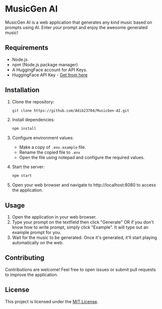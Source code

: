 # MusicGen AI

MusicGen AI is a web application that generates any kind music based on prompts using AI. Enter your prompt and enjoy the awesome generated music!

## Requirements

- Node.js
- npm (Node.js package manager)
- A HuggingFace account for API Keys.
- HuggingFace API Key - [Get from here](https://huggingface.co/settings/tokens)

## Installation

1. Clone the repository:

   ```bash
   git clone https://github.com/Adib23704/MusicGen-AI.git
   ```

2. Install dependencies:

   ```bash
   npm install
   ```

3. Configure environment values:

   - Make a copy of `.env.example` file.
   - Rename the copied file to `.env`
   - Open the file using notepad and configure the required values.

4. Start the server:

   ```bash
   npm start
   ```

5. Open your web browser and navigate to http://localhost:8080 to access the application.

## Usage

1. Open the application in your web browser.
2. Type your prompt on the textfield then click "Generate" OR if you don't know how to write prompt, simply click "Example". It will type out an example prompt for you.
4. Wait for the music to be generated. Once it's generated, it'll start playing automatically on the web.

## Contributing

Contributions are welcome! Feel free to open issues or submit pull requests to improve the application.

## License

This project is licensed under the [MIT License](LICENSE).